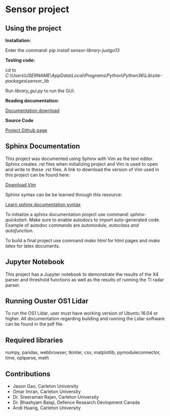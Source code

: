 Sensor project
==============
Using the project
-----------------
**Installation:** 

Enter the command: *pip install sensor-library-justgo13* 

**Testing code:**

cd to *C:\Users\USERNAME\AppData\Local\Programs\Python\Python36\Lib\site-packages\sensor_lib*

Run *library_gui.py* to run the GUI.

**Reading documentation:**

[Documentation download](https://drive.google.com/file/d/10xXQdhNRYylqzOGBp6JJ910oUlQ_nk_Z/view?usp=sharing)

**Source Code**

[Project Github page](https://github.com/Justgo13/sensor_library)

Sphinx Documentation
--------------------
This project was documented using Sphinx with Vim as the text editor. Sphinx creates .rst
files when initializing project and Vim is used to open and write to these .rst files. A link to download the version
of Vim used in this project can be found here:
 
[Download Vim](https://www.vim.org/download.php#pc)

Sphinx syntax can be be learned through this resource:

[Learn sphinx documentation syntax](https://pythonhosted.org/an_example_pypi_project/sphinx.html)

To initialize a sphinx documentation project use command: *sphinx-quickstart*. Make sure to 
enable autodocs to import auto-generated code. Example of autodoc commands are *automodule, autoclass and
autofunction.*

To build a final project use command *make html* for html pages and *make latex* for latex documents.

Jupyter Notebook
----------------
This project has a Jupyter notebook to demonstrate the results of the X4 parser and threshold functions as well as 
the results of running the TI radar parser.

Running Ouster OS1 Lidar
-------------------------
To run the OS1 Lidar, user must have working version of Ubuntu 16.04 or higher. All documentation 
regarding building and running the Lidar software can be found in the pdf file. 

Required libraries
------------------
numpy, pandas, webbrowser, tkinter, csv, matplotlib, pymoduleconnector, time, optparse, math

Contributions 
-------------
<ul> 
 <li> Jason Gao, Carleton University</li>
<li>Omar Imran, Carleton University</li>
<li>Dr. Sreeraman Rajan, Carleton University</li>
<li>Dr. Bhashyam Balaji, Defence Research Devlopment Canada</li>
<li>Andi Huang, Carleton University</li>
 </ul>
